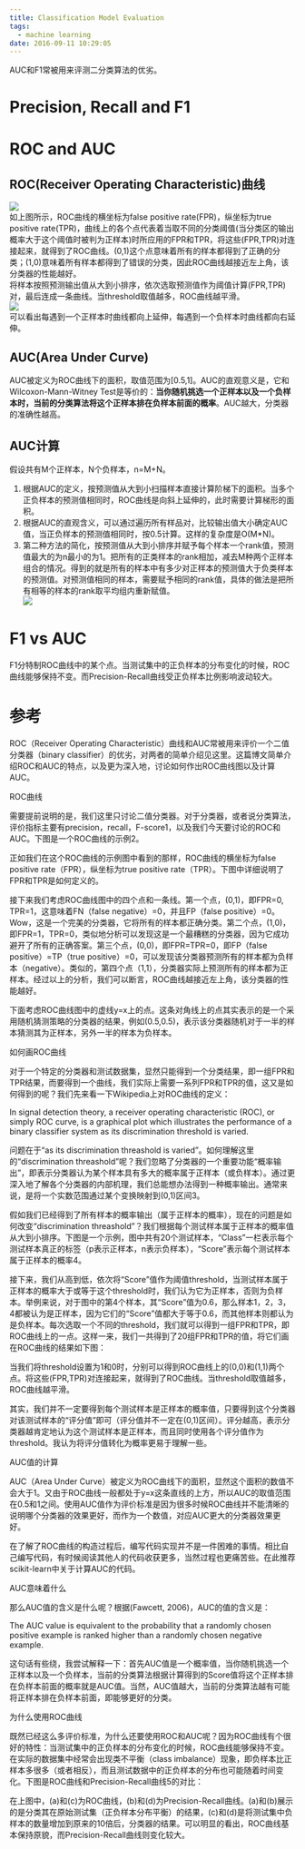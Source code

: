 ```yaml
---
title: Classification Model Evaluation 
tags:
  - machine learning
date: 2016-09-11 10:29:05
---
```

AUC和F1常被用来评测二分类算法的优劣。
# Precision, Recall and F1

# ROC and AUC
## ROC(Receiver Operating Characteristic)曲线
![](../img/machine_learning/roc.png)    
如上图所示，ROC曲线的横坐标为false positive rate(FPR)，纵坐标为true positive rate(TPR)，曲线上的各个点代表着当取不同的分类阈值(当分类区的输出概率大于这个阈值时被判为正样本)时所应用的FPR和TPR，将这些(FPR,TPR)对连接起来，就得到了ROC曲线。(0,1)这个点意味着所有的样本都得到了正确的分类；(1,0)意味着所有样本都得到了错误的分类，因此ROC曲线越接近左上角，该分类器的性能越好。  
将样本按照预测输出值从大到小排序，依次选取预测值作为阈值计算(FPR,TPR)对，最后连成一条曲线。当threshold取值越多，ROC曲线越平滑。   
![](/img/machine_learning/roc_plot.gif)    
可以看出每遇到一个正样本时曲线都向上延伸，每遇到一个负样本时曲线都向右延伸。

## AUC(Area Under Curve)
AUC被定义为ROC曲线下的面积，取值范围为[0.5,1]。AUC的直观意义是，它和Wilcoxon-Mann-Witney Test是等价的：**当你随机挑选一个正样本以及一个负样本时，当前的分类算法将这个正样本排在负样本前面的概率**。AUC越大，分类器的准确性越高。

## AUC计算
假设共有M个正样本，N个负样本，n=M+N。  
1. 根据AUC的定义，按预测值从大到小扫描样本直接计算阶梯下的面积。当多个正负样本的预测值相同时，ROC曲线是向斜上延伸的，此时需要计算梯形的面积。
2. 根据AUC的直观含义，可以通过遍历所有样品对，比较输出值大小确定AUC值，当正负样本的预测值相同时，按0.5计算。这样的复杂度是O(M*N)。  
3. 第二种方法的简化，按预测值从大到小排序并赋予每个样本一个rank值，预测值最大的为n最小的为1。把所有的正类样本的rank相加，减去M种两个正样本组合的情况。得到的就是所有的样本中有多少对正样本的预测值大于负类样本的预测值。对预测值相同的样本，需要赋予相同的rank值，具体的做法是把所有相等的样本的rank取平均组内重新赋值。  
![](/img/machine_learning/auc_cal.png)    

# F1 vs AUC
F1分特制ROC曲线中的某个点。当测试集中的正负样本的分布变化的时候，ROC曲线能够保持不变。而Precision-Recall曲线受正负样本比例影响波动较大。  



# 参考
[](http://alexkong.net/2013/06/introduction-to-auc-and-roc/)
ROC（Receiver Operating Characteristic）曲线和AUC常被用来评价一个二值分类器（binary classifier）的优劣，对两者的简单介绍见这里。这篇博文简单介绍ROC和AUC的特点，以及更为深入地，讨论如何作出ROC曲线图以及计算AUC。

ROC曲线

需要提前说明的是，我们这里只讨论二值分类器。对于分类器，或者说分类算法，评价指标主要有precision，recall，F-score1，以及我们今天要讨论的ROC和AUC。下图是一个ROC曲线的示例2。

正如我们在这个ROC曲线的示例图中看到的那样，ROC曲线的横坐标为false positive rate（FPR），纵坐标为true positive rate（TPR）。下图中详细说明了FPR和TPR是如何定义的。

接下来我们考虑ROC曲线图中的四个点和一条线。第一个点，(0,1)，即FPR=0, TPR=1，这意味着FN（false negative）=0，并且FP（false positive）=0。Wow，这是一个完美的分类器，它将所有的样本都正确分类。第二个点，(1,0)，即FPR=1，TPR=0，类似地分析可以发现这是一个最糟糕的分类器，因为它成功避开了所有的正确答案。第三个点，(0,0)，即FPR=TPR=0，即FP（false positive）=TP（true positive）=0，可以发现该分类器预测所有的样本都为负样本（negative）。类似的，第四个点（1,1），分类器实际上预测所有的样本都为正样本。经过以上的分析，我们可以断言，ROC曲线越接近左上角，该分类器的性能越好。

下面考虑ROC曲线图中的虚线y=x上的点。这条对角线上的点其实表示的是一个采用随机猜测策略的分类器的结果，例如(0.5,0.5)，表示该分类器随机对于一半的样本猜测其为正样本，另外一半的样本为负样本。

如何画ROC曲线

对于一个特定的分类器和测试数据集，显然只能得到一个分类结果，即一组FPR和TPR结果，而要得到一个曲线，我们实际上需要一系列FPR和TPR的值，这又是如何得到的呢？我们先来看一下Wikipedia上对ROC曲线的定义：

In signal detection theory, a receiver operating characteristic (ROC), or simply ROC curve, is a graphical plot which illustrates the performance of a binary classifier system as its discrimination threshold is varied.

问题在于“as its discrimination threashold is varied”。如何理解这里的“discrimination threashold”呢？我们忽略了分类器的一个重要功能“概率输出”，即表示分类器认为某个样本具有多大的概率属于正样本（或负样本）。通过更深入地了解各个分类器的内部机理，我们总能想办法得到一种概率输出。通常来说，是将一个实数范围通过某个变换映射到(0,1)区间3。

假如我们已经得到了所有样本的概率输出（属于正样本的概率），现在的问题是如何改变“discrimination threashold”？我们根据每个测试样本属于正样本的概率值从大到小排序。下图是一个示例，图中共有20个测试样本，“Class”一栏表示每个测试样本真正的标签（p表示正样本，n表示负样本），“Score”表示每个测试样本属于正样本的概率4。

接下来，我们从高到低，依次将“Score”值作为阈值threshold，当测试样本属于正样本的概率大于或等于这个threshold时，我们认为它为正样本，否则为负样本。举例来说，对于图中的第4个样本，其“Score”值为0.6，那么样本1，2，3，4都被认为是正样本，因为它们的“Score”值都大于等于0.6，而其他样本则都认为是负样本。每次选取一个不同的threshold，我们就可以得到一组FPR和TPR，即ROC曲线上的一点。这样一来，我们一共得到了20组FPR和TPR的值，将它们画在ROC曲线的结果如下图：

当我们将threshold设置为1和0时，分别可以得到ROC曲线上的(0,0)和(1,1)两个点。将这些(FPR,TPR)对连接起来，就得到了ROC曲线。当threshold取值越多，ROC曲线越平滑。

其实，我们并不一定要得到每个测试样本是正样本的概率值，只要得到这个分类器对该测试样本的“评分值”即可（评分值并不一定在(0,1)区间）。评分越高，表示分类器越肯定地认为这个测试样本是正样本，而且同时使用各个评分值作为threshold。我认为将评分值转化为概率更易于理解一些。

AUC值的计算

AUC（Area Under Curve）被定义为ROC曲线下的面积，显然这个面积的数值不会大于1。又由于ROC曲线一般都处于y=x这条直线的上方，所以AUC的取值范围在0.5和1之间。使用AUC值作为评价标准是因为很多时候ROC曲线并不能清晰的说明哪个分类器的效果更好，而作为一个数值，对应AUC更大的分类器效果更好。

在了解了ROC曲线的构造过程后，编写代码实现并不是一件困难的事情。相比自己编写代码，有时候阅读其他人的代码收获更多，当然过程也更痛苦些。在此推荐scikit-learn中关于计算AUC的代码。

AUC意味着什么

那么AUC值的含义是什么呢？根据(Fawcett, 2006)，AUC的值的含义是：

The AUC value is equivalent to the probability that a randomly chosen positive example is ranked higher than a randomly chosen negative example.

这句话有些绕，我尝试解释一下：首先AUC值是一个概率值，当你随机挑选一个正样本以及一个负样本，当前的分类算法根据计算得到的Score值将这个正样本排在负样本前面的概率就是AUC值。当然，AUC值越大，当前的分类算法越有可能将正样本排在负样本前面，即能够更好的分类。

为什么使用ROC曲线

既然已经这么多评价标准，为什么还要使用ROC和AUC呢？因为ROC曲线有个很好的特性：当测试集中的正负样本的分布变化的时候，ROC曲线能够保持不变。在实际的数据集中经常会出现类不平衡（class imbalance）现象，即负样本比正样本多很多（或者相反），而且测试数据中的正负样本的分布也可能随着时间变化。下图是ROC曲线和Precision-Recall曲线5的对比：

在上图中，(a)和(c)为ROC曲线，(b)和(d)为Precision-Recall曲线。(a)和(b)展示的是分类其在原始测试集（正负样本分布平衡）的结果，(c)和(d)是将测试集中负样本的数量增加到原来的10倍后，分类器的结果。可以明显的看出，ROC曲线基本保持原貌，而Precision-Recall曲线则变化较大。
